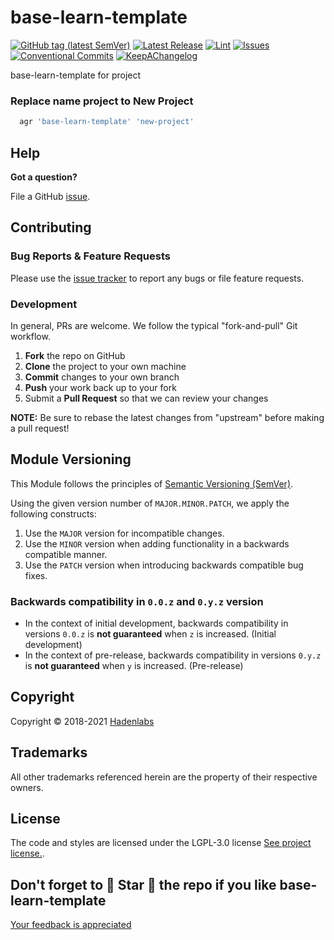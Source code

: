 <!--


  ** DO NOT EDIT THIS FILE
  **
  ** 1) Make all changes to `README.yaml`
  ** 2) Run`make readme` to rebuild this file.
  **
  ** (We maintain HUNDREDS of open source projects. This is how we maintain our sanity.)
  **


  -->

# base-learn-template

[![GitHub tag (latest SemVer)](https://img.shields.io/github/v/tag/luismayta/base-learn-template?label=latest&sort=semver)](https://github.com/luismayta/base-learn-template/releases) [![Latest Release](https://img.shields.io/github/release/luismayta/base-learn-template)](https://github.com/luismayta/base-learn-template/releases) [![Lint](https://img.shields.io/github/workflow/status/luismayta/base-learn-template/lint-code)](https://github.com/luismayta/base-learn-template/actions) [![Issues](https://img.shields.io/github/issues/luismayta/base-learn-template)](https://github.com/luismayta/base-learn-template/issues) [![Conventional Commits](https://img.shields.io/badge/Conventional%20Commits-1.0.0-yellow)](https://conventionalcommits.org) [![KeepAChangelog](https://img.shields.io/badge/Keep%20A%20Changelog-1.0.0-%23E05735)](https://keepachangelog.com)

base-learn-template for project

### Replace name project to New Project

```bash
  agr 'base-learn-template' 'new-project'
```

## Help

**Got a question?**

File a GitHub [issue](https://github.com/luismayta/base-learn-template/issues).

## Contributing

### Bug Reports & Feature Requests

Please use the [issue tracker](https://github.com/luismayta/base-learn-template/issues) to report any bugs or file feature requests.

### Development

In general, PRs are welcome. We follow the typical "fork-and-pull" Git workflow.

1.  **Fork** the repo on GitHub
2.  **Clone** the project to your own machine
3.  **Commit** changes to your own branch
4.  **Push** your work back up to your fork
5.  Submit a **Pull Request** so that we can review your changes

**NOTE:** Be sure to rebase the latest changes from "upstream" before making a pull request!

## Module Versioning

This Module follows the principles of [Semantic Versioning (SemVer)](https://semver.org/).

Using the given version number of `MAJOR.MINOR.PATCH`, we apply the following constructs:

1. Use the `MAJOR` version for incompatible changes.
1. Use the `MINOR` version when adding functionality in a backwards compatible manner.
1. Use the `PATCH` version when introducing backwards compatible bug fixes.

### Backwards compatibility in `0.0.z` and `0.y.z` version

- In the context of initial development, backwards compatibility in versions `0.0.z` is **not guaranteed** when `z` is increased. (Initial development)
- In the context of pre-release, backwards compatibility in versions `0.y.z` is **not guaranteed** when `y` is increased. (Pre-release)

## Copyright

Copyright © 2018-2021 [Hadenlabs](https://hadenlabs.com)

## Trademarks

All other trademarks referenced herein are the property of their respective owners.

## License

The code and styles are licensed under the LGPL-3.0 license [See project license.](LICENSE).

## Don't forget to 🌟 Star 🌟 the repo if you like base-learn-template

[Your feedback is appreciated](https://github.com/luismayta/base-learn-template/issues)
